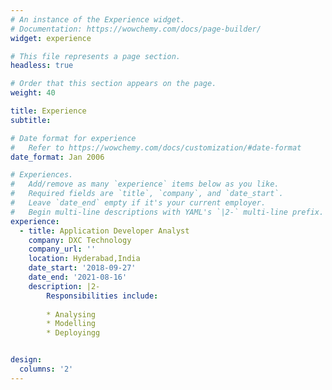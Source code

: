 ```yaml
---
# An instance of the Experience widget.
# Documentation: https://wowchemy.com/docs/page-builder/
widget: experience

# This file represents a page section.
headless: true

# Order that this section appears on the page.
weight: 40

title: Experience
subtitle:

# Date format for experience
#   Refer to https://wowchemy.com/docs/customization/#date-format
date_format: Jan 2006

# Experiences.
#   Add/remove as many `experience` items below as you like.
#   Required fields are `title`, `company`, and `date_start`.
#   Leave `date_end` empty if it's your current employer.
#   Begin multi-line descriptions with YAML's `|2-` multi-line prefix.
experience:
  - title: Application Developer Analyst 
    company: DXC Technology
    company_url: ''
    location: Hyderabad,India
    date_start: '2018-09-27'
    date_end: '2021-08-16'
    description: |2-
        Responsibilities include:
        
        * Analysing
        * Modelling
        * Deployingg


design:
  columns: '2'
---
```


